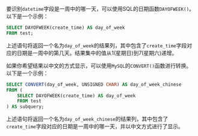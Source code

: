 要识别`datetime`字段是一周中的哪一天，可以使用SQL的日期函数`DAYOFWEEK()`。以下是一个示例：

```sql
SELECT DAYOFWEEK(create_time) AS day_of_week
FROM test;
```

上述语句将返回一个名为`day_of_week`的结果列，其中包含了`create_time`字段对应的日期是一周中的第几天。结果集中的值从1(星期日)到7(星期六)递增。

如果你希望结果以中文的方式显示，可以使用`MySQL`的`CONVERT()`函数进行转换。以下是一个示例：

```sql
SELECT CONVERT(day_of_week, UNSIGNED CHAR) AS day_of_week_chinese
FROM (
    SELECT DAYOFWEEK(create_time) AS day_of_week
    FROM test
) AS subquery;
```

上述语句将返回一个名为`day_of_week_chinese`的结果列，其中包含了`create_time`字段对应的日期是一周中的哪一天，并以中文方式进行了显示。